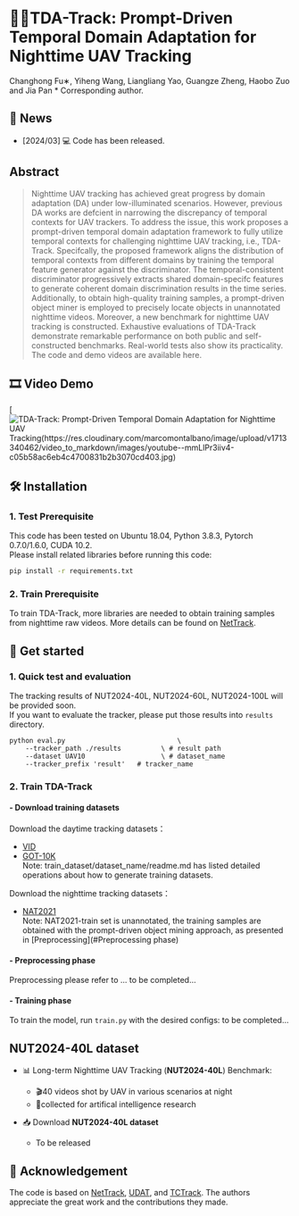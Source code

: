 # 🏃‍♀️TDA-Track: Prompt-Driven Temporal Domain Adaptation for Nighttime UAV Tracking
Changhong Fu∗, Yiheng Wang, Liangliang Yao, Guangze Zheng, Haobo Zuo and Jia Pan
\* Corresponding author.

## 📣 News
- [2024/03] 💻 Code has been released.
  
## Abstract
> Nighttime UAV tracking has achieved great progress by domain adaptation (DA) under low-illuminated scenarios. However, previous DA works are defcient in narrowing the discrepancy of temporal contexts for UAV trackers. To address the issue, this work proposes a prompt-driven temporal domain adaptation framework to fully utilize temporal contexts for challenging nighttime UAV tracking, i.e., TDA-Track. Specifcally, the proposed framework aligns the distribution of temporal contexts from different domains by training the temporal feature generator against the discriminator. The temporal-consistent discriminator progressively extracts shared domain-specifc features to generate coherent domain discrimination results in the time series. Additionally, to obtain high-quality training samples, a prompt-driven object miner is employed to precisely locate objects in unannotated nighttime videos. Moreover, a new benchmark for nighttime UAV tracking is constructed. Exhaustive evaluations of TDA-Track demonstrate remarkable performance on both public and self-constructed benchmarks. Real-world tests also show its practicality. The code and demo videos are available here.

## 🎞️ Video Demo 
[![TDA-Track: Prompt-Driven Temporal Domain Adaptation for Nighttime UAV Tracking(https://res.cloudinary.com/marcomontalbano/image/upload/v1713340462/video_to_markdown/images/youtube--mmLlPr3iiv4-c05b58ac6eb4c4700831b2b3070cd403.jpg)](https://youtu.be/mmLlPr3iiv4 "TDA-Track: Prompt-Driven Temporal Domain Adaptation for Nighttime UAV Tracking")
<!-- test, evaluation and train-->

<!-- Prerequisite-->
## :hammer_and_wrench: Installation
### 1. Test Prerequisite
This code has been tested on Ubuntu 18.04, Python 3.8.3, Pytorch 0.7.0/1.6.0, CUDA 10.2.  
Please install related libraries before running this code: 
```bash
pip install -r requirements.txt
```
### 2. Train Prerequisite
To train TDA-Track, more libraries are needed to obtain training samples from nighttime raw videos. More details can be found on [NetTrack](https://github.com/George-Zhuang/NetTrack).
  
## 🚀 Get started
### 1. Quick test and evaluation
The tracking results of NUT2024-40L, NUT2024-60L, NUT2024-100L will be provided soon.  
If you want to evaluate the tracker, please put those results into  `results` directory.
```
python eval.py 	                          \
	--tracker_path ./results          \ # result path
	--dataset UAV10                   \ # dataset_name
	--tracker_prefix 'result'   # tracker_name
```

### 2. Train TDA-Track
#### - Download training datasets
Download the daytime tracking datasets：
* [VID](http://image-net.org/challenges/LSVRC/2017/)
* [GOT-10K](http://got-10k.aitestunion.com/downloads)  
Note: train_dataset/dataset_name/readme.md has listed detailed operations about how to generate training datasets.

Download the nighttime tracking datasets：
* [NAT2021](https://vision4robotics.github.io/NAT2021)  
Note: NAT2021-train set is unannotated, the training samples are obtained with the prompt-driven object mining approach, as presented in [Preprocessing](#Preprocessing phase)
#### - Preprocessing phase

Preprocessing please refer to ... to be completed...

#### - Training phase
To train the model, run `train.py` with the desired configs:
to be completed...
  

## NUT2024-40L dataset
<!-- release the dataset demo-->
- 📊 Long-term Nighttime UAV Tracking (**NUT2024-40L**) Benchmark:
  - 🎬40 videos shot by UAV in various scenarios at night 
  - 🎯collected for artifical intelligence research
  
- 📥 Download **NUT2024-40L dataset**
  - To be released

<!-- release the tracking demos -->

## 🥰 Acknowledgement
The code is based on [NetTrack](https://github.com/George-Zhuang/NetTrack), [UDAT](https://github.com/vision4robotics/UDAT), and [TCTrack](https://github.com/vision4robotics/TCTrack). The authors appreciate the great work and the contributions they made.

<!-- release the cites -->
